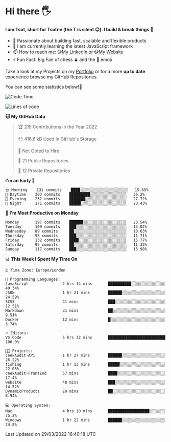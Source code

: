 # Hi there :raised_hand_with_fingers_splayed:
#### I am Tsot, short for Tsotne (the T is silent :wink:). I build & break things :space_invader:
- :telescope: Passionate about building fast, scalable and flexible products
- :seedling: I am currently learning the latest JavaScript framework 
- :mailbox: How to reach me: [@My LinkedIn](https://www.linkedin.com/in/tsotne-gvadzabia/) or [@My Website](https://tsotne.co.uk/contact)
- :zap: Fun Fact: Big Fan of chess ♟ and the 👾 emoji

Take a look at my Projects on my [Portfolio](https://tsotne.co.uk/) or for a more **up to date** experience browse my GitHub Repositories.

You can see some statistics below!:space_invader:
<!--START_SECTION:waka-->
![Code Time](http://img.shields.io/badge/Code%20Time-593%20hrs%2015%20mins-blue)

![Lines of code](https://img.shields.io/badge/From%20Hello%20World%20I%27ve%20Written-2%20Million%20lines%20of%20code-blue)

**🐱 My GitHub Data** 

> 🏆 215 Contributions in the Year 2022
 > 
> 📦 416.6 kB Used in GitHub's Storage 
 > 
> 🚫 Not Opted to Hire
 > 
> 📜 21 Public Repositories 
 > 
> 🔑 12 Private Repositories  
 > 
**I'm an Early 🐤** 

```text
🌞 Morning    131 commits    ████░░░░░░░░░░░░░░░░░░░░░   15.65% 
🌆 Daytime    303 commits    █████████░░░░░░░░░░░░░░░░   36.2% 
🌃 Evening    232 commits    ███████░░░░░░░░░░░░░░░░░░   27.72% 
🌙 Night      171 commits    █████░░░░░░░░░░░░░░░░░░░░   20.43%

```
📅 **I'm Most Productive on Monday** 

```text
Monday       197 commits    ██████░░░░░░░░░░░░░░░░░░░   23.54% 
Tuesday      109 commits    ███░░░░░░░░░░░░░░░░░░░░░░   13.02% 
Wednesday    89 commits     ██░░░░░░░░░░░░░░░░░░░░░░░   10.63% 
Thursday     98 commits     ███░░░░░░░░░░░░░░░░░░░░░░   11.71% 
Friday       132 commits    ████░░░░░░░░░░░░░░░░░░░░░   15.77% 
Saturday     95 commits     ██░░░░░░░░░░░░░░░░░░░░░░░   11.35% 
Sunday       117 commits    ███░░░░░░░░░░░░░░░░░░░░░░   13.98%

```


📊 **This Week I Spent My Time On** 

```text
⌚︎ Time Zone: Europe/London

💬 Programming Languages: 
JavaScript               2 hrs 14 mins       ██████████░░░░░░░░░░░░░░░   40.34% 
JSON                     1 hr 21 mins        ██████░░░░░░░░░░░░░░░░░░░   24.59% 
SCSS                     41 mins             ███░░░░░░░░░░░░░░░░░░░░░░   12.51% 
Markdown                 31 mins             ██░░░░░░░░░░░░░░░░░░░░░░░   9.51% 
Docker                   12 mins             █░░░░░░░░░░░░░░░░░░░░░░░░   3.74%

🔥 Editors: 
VS Code                  5 hrs 32 mins       █████████████████████████   100.0%

🐱‍💻 Projects: 
ceekAudit-API            1 hr 27 mins        ██████░░░░░░░░░░░░░░░░░░░   26.22% 
fishing                  1 hr 13 mins        █████░░░░░░░░░░░░░░░░░░░░   22.03% 
ceekAudit-FrontEnd       57 mins             ████░░░░░░░░░░░░░░░░░░░░░   17.4% 
website                  48 mins             ███░░░░░░░░░░░░░░░░░░░░░░   14.52% 
DynamicProducts          29 mins             ██░░░░░░░░░░░░░░░░░░░░░░░   8.94%

💻 Operating System: 
Mac                      4 hrs 10 mins       ██████████████████░░░░░░░   75.2% 
Windows                  1 hr 22 mins        ██████░░░░░░░░░░░░░░░░░░░   24.8%

```


 Last Updated on 29/03/2022 16:40:18 UTC
<!--END_SECTION:waka-->
